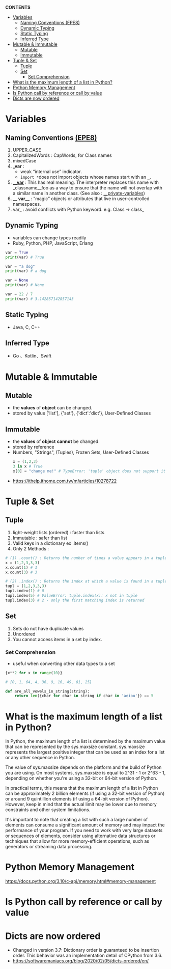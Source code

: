 **CONTENTS**
- [Variables](#variables)
  - [Naming Conventions (EPE8)](#naming-conventions-epe8)
  - [Dynamic Typing](#dynamic-typing)
  - [Static Typing](#static-typing)
  - [Inferred Type](#inferred-type)
- [Mutable \& Immutable](#mutable--immutable)
  - [Mutable](#mutable)
  - [Immutable](#immutable)
- [Tuple \& Set](#tuple--set)
  - [Tuple](#tuple)
  - [Set](#set)
    - [Set Comprehension](#set-comprehension)
- [What is the maximum length of a list in Python?](#what-is-the-maximum-length-of-a-list-in-python)
- [Python Memory Management](#python-memory-management)
- [Is Python call by reference or call by value](#is-python-call-by-reference-or-call-by-value)
- [Dicts are now ordered](#dicts-are-now-ordered)

# Variables

## Naming Conventions [(EPE8)](https://peps.python.org/pep-0008/#naming-conventions)
1. UPPER_CASE
2. CapitalizedWords : CapWords, for Class names
3. mixedCase
4. **_var** : 
   - weak “internal use” indicator.
   - ```import *```does not import objects whose names start with an ```_```.
5. [**__var**](https://stackoverflow.com/questions/1301346/what-is-the-meaning-of-single-and-double-underscore-before-an-object-name) : This has real meaning. The interpreter replaces this name with _classname__foo as a way to ensure that the name will not overlap with a similar name in another class.
(See also : [__private-variables](https://github.com/jeyu54217/study_notes/blob/main/Python/OOP.md#__private-variables))
7. **__ var__** : “magic” objects or attributes that live in user-controlled namespaces.
8. var_ : avoid conflicts with Python keyword. e.g. Class -> class_

## Dynamic Typing
- variables can change types readily
- Ruby, Python, PHP, JavaScript, Erlang
```python
var = True
print(var) # True

var = "a dog"
print(var) # a dog

var = None
print(var) # None

var = 22 / 7
print(var) # 3.142857142857143
```
## Static Typing
- Java, C, C++
## Inferred Type
- Go 、Kotlin、Swift
# Mutable & Immutable
## Mutable
  - the **values** of **object** can be changed.
  - stored by value
   ['list'], {'set'}, {'dict':'dict'}, User-Defined Classes
## Immutable
  - the **values** of  **object** **cannot** be changed.
  - stored by reference
  - Numbers, "Strings", (Tuples), Frozen Sets, User-Defined Classes 
    ```python
    x = (1,2,3)
    3 in x # True
    x[0] = "change me!" # TypeError: 'tuple' object does not support item assignment
    ```
- https://ithelp.ithome.com.tw/m/articles/10278722
# Tuple & Set 
## Tuple
1. light-weight lists (ordered) : faster than lists
2. Immutable : safer than list
3. Valid keys in a dictionary ex .items() 
4. Only 2 Methods : 
```python
# (1) .count() : Returns the number of times a value appears in a tuple
x = (1,2,3,3,3)
x.count(1) # 1
x.count(3) # 3

# (2) .index() : Returns the index at which a value is found in a tuple.
tupl = (1,2,3,3,3)
tupl.index(1) # 0
tupl.index(5) # ValueError: tuple.index(x): x not in tuple
tupl.index(3) # 2 - only the first matching index is returned
```

## Set 

1. Sets do not have duplicate values
2. Unordered
3. You cannot access items in a set by index.
### Set Comprehension
-  useful when converting other data types to a set
```python
{x**2 for x in range(10)}

# {0, 1, 64, 4, 36, 9, 16, 49, 81, 25}

def are_all_vowels_in_string(string):
    return len({char for char in string if char in 'aeiou'}) == 5
```
# What is the maximum length of a list in Python?
In Python, the maximum length of a list is determined by the maximum value that can be represented by the sys.maxsize constant. sys.maxsize represents the largest positive integer that can be used as an index for a list or any other sequence in Python.

The value of sys.maxsize depends on the platform and the build of Python you are using. On most systems, sys.maxsize is equal to 2^31 - 1 or 2^63 - 1, depending on whether you're using a 32-bit or 64-bit version of Python.

In practical terms, this means that the maximum length of a list in Python can be approximately 2 billion elements (if using a 32-bit version of Python) or around 9 quintillion elements (if using a 64-bit version of Python). However, keep in mind that the actual limit may be lower due to memory constraints and other system limitations.

It's important to note that creating a list with such a large number of elements can consume a significant amount of memory and may impact the performance of your program. If you need to work with very large datasets or sequences of elements, consider using alternative data structures or techniques that allow for more memory-efficient operations, such as generators or streaming data processing.
# Python Memory Management
https://docs.python.org/3.10/c-api/memory.html#memory-management

# Is Python call by reference or call by value
#  Dicts are now ordered
- Changed in version 3.7: Dictionary order is guaranteed to be insertion order. This behavior was an implementation detail of CPython from 3.6.
- https://softwaremaniacs.org/blog/2020/02/05/dicts-ordered/en/
